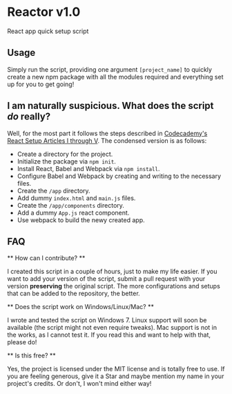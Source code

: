 # Reactor v1.0
React app quick setup script

## Usage

Simply run the script, providing one argument `[project_name]` to quickly create a new npm package with all the modules required and everything set up for you to get going!

## I am naturally suspicious. What does the script *do* really?

Well, for the most part it follows the steps described in [Codecademy's React Setup Articles I through V](https://www.codecademy.com/articles/react-setup-i). The condensed version is as follows:

+ Create a directory for the project.
+ Initialize the package via `npm init`.
+ Install React, Babel and Webpack via `npm install`.
+ Configure Babel and Webpack by creating and writing to the necessary files.
+ Create the `/app` directory.
+ Add dummy `index.html` and `main.js` files.
+ Create the `/app/components` directory.
+ Add a dummy `App.js` react component.
+ Use webpack to build the newy created app.

## FAQ

** How can I contribute? **

I created this script in a couple of hours, just to make my life easier. If you want to add your version of the script, submit a pull request with your version **preserving** the original script. The more configurations and setups that can be added to the repository, the better.

** Does the script work on Windows/Linux/Mac? **

I wrote and tested the script on Windows 7. Linux support will soon be available (the script might not even require tweaks). Mac support is not in the works, as I cannot test it. If you read this and want to help with that, please do!

** Is this free? **

Yes, the project is licensed under the MIT license and is totally free to use. If you are feeling generous, give it a Star and maybe mention my name in your project's credits. Or don't, I won't mind either way!
